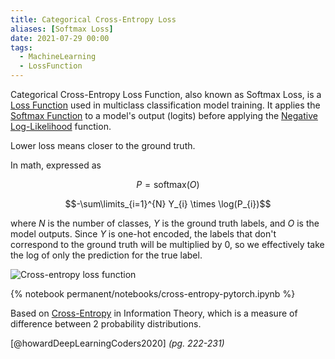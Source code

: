 ```yaml
---
title: Categorical Cross-Entropy Loss
aliases: [Softmax Loss]
date: 2021-07-29 00:00
tags:
  - MachineLearning
  - LossFunction
---
```


Categorical Cross-Entropy Loss Function, also known as Softmax Loss, is a [Loss Function](../../../permanent/loss-function.md) used in multiclass classification model training. It applies the [Softmax Function](softmax-activation-function.md) to a model's output (logits) before applying the [Negative Log-Likelihood](negative-log-likelihood.md) function.

Lower loss means closer to the ground truth.

In math, expressed as

$$P = \text{softmax}(O)$$

$$-\sum\limits_{i=1}^{N} Y_{i} \times \log(P_{i})$$

where $N$ is the number of classes, $Y$ is the ground truth labels, and $O$ is the model outputs. Since $Y$ is one-hot encoded, the labels that don't correspond to the ground truth will be multiplied by 0, so we effectively take the log of only the prediction for the true label.

![Cross-entropy loss function](_media/cross-entropy-loss-function.png)

{% notebook permanent/notebooks/cross-entropy-pytorch.ipynb %}

Based on [Cross-Entropy](cross-entropy.md) in Information Theory, which is a measure of difference between 2 probability distributions.

[@howardDeepLearningCoders2020] *(pg. 222-231)*
